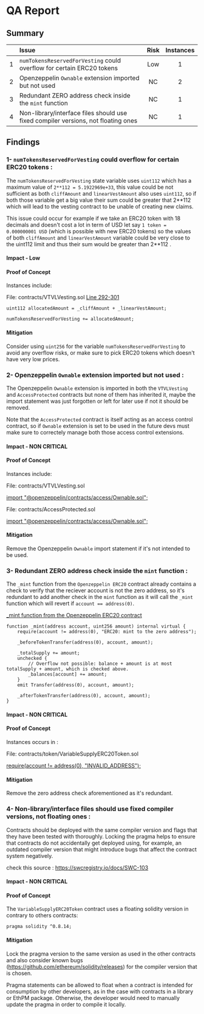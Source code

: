 # QA Report

## Summary

|               | Issue         | Risk     | Instances     |
| :-------------: |:-------------|:-------------:|:-------------:|
| 1       |  `numTokensReservedForVesting` could overflow for certain ERC20 tokens | Low | 1 |
| 2      | Openzeppelin `Ownable` extension imported but not used  | NC | 2 |
| 3      | Redundant ZERO address check inside the `mint` function | NC | 1  |
| 4      | Non-library/interface files should use fixed compiler versions, not floating ones | NC| 1  |

## Findings

### 1- `numTokensReservedForVesting` could overflow for certain ERC20 tokens :

The `numTokensReservedForVesting` state variable uses `uint112` which has a maximum value of `2**112 = 5.1922969e+33`, this value could be not sufficient as both `cliffAmount` and  `linearVestAmount` also uses `uint112`, so if both those variable get a big value their sum could be greater that 2**112 which will lead to the vesting contract to be unable of creating new claims.

This issue could occur for example if we take an ERC20 token with 18 decimals and doesn't cost a lot in term of USD let say `1 token = 0.000000001 USD` (which is possible with new ERC20 tokens) so the values of both `cliffAmount` and  `linearVestAmount` variable could be very close to the uint112 limit and thus their sum would be greater than 2**112 .

#### Impact - Low

#### Proof of Concept
Instances include:

File: contracts/VTVLVesting.sol [Line 292-301](https://github.com/code-423n4/2022-09-vtvl/blob/main/contracts/VTVLVesting.sol#L292-L301)

```
uint112 allocatedAmount = _cliffAmount + _linearVestAmount;

numTokensReservedForVesting += allocatedAmount;
```

#### Mitigation
Consider using `uint256` for the variable `numTokensReservedForVesting` to avoid any overflow risks, or make sure to pick ERC20 tokens which doesn't have very low prices.

### 2- Openzeppelin `Ownable` extension imported but not used :

The Openzeppelin `Ownable` extension is imported in both the `VTVLVesting` and `AccessProtected` contracts but none of them has inherited it, maybe the import statement was just forgotten or left for later use if not it should be removed.

Note that the `AccessProtected` contract is itself acting as an access control contract, so if `Ownable` extension is set to be used in the future devs must make sure to correctely manage both those access control extensions.

#### Impact - NON CRITICAL

#### Proof of Concept
Instances include:

File: contracts/VTVLVesting.sol

[import "@openzeppelin/contracts/access/Ownable.sol";](https://github.com/code-423n4/2022-09-vtvl/blob/main/contracts/VTVLVesting.sol#L6)

File: contracts/AccessProtected.sol

[import "@openzeppelin/contracts/access/Ownable.sol";](https://github.com/code-423n4/2022-09-vtvl/blob/main/contracts/AccessProtected.sol#L5)

#### Mitigation
Remove the Openzeppelin `Ownable` import statement if it's not intended to be used.

### 3- Redundant ZERO address check inside the `mint` function :

The `_mint` function from the `Openzeppelin ERC20` contract already contains a check to verify that the reciever account is not the zero address, so it's redundant to add another check in the `mint` function as it will call the `_mint` function which will revert if `account == address(0)`.

[_mint function from the Openzeppelin ERC20 contract](https://github.com/OpenZeppelin/openzeppelin-contracts/blob/master/contracts/token/ERC20/ERC20.sol#L259-L272)

```
function _mint(address account, uint256 amount) internal virtual {
    require(account != address(0), "ERC20: mint to the zero address");

    _beforeTokenTransfer(address(0), account, amount);

    _totalSupply += amount;
    unchecked {
        // Overflow not possible: balance + amount is at most totalSupply + amount, which is checked above.
        _balances[account] += amount;
    }
    emit Transfer(address(0), account, amount);

    _afterTokenTransfer(address(0), account, amount);
}
```

#### Impact - NON CRITICAL

#### Proof of Concept

Instances occurs in :

File: contracts/token/VariableSupplyERC20Token.sol

[require(account != address(0), "INVALID_ADDRESS");](https://github.com/code-423n4/2022-09-vtvl/blob/main/contracts/token/VariableSupplyERC20Token.sol#L37)

#### Mitigation

Remove the zero address check aforementioned as it's redundant.

### 4- Non-library/interface files should use fixed compiler versions, not floating ones :

Contracts should be deployed with the same compiler version and flags that they have been tested with thoroughly. Locking the pragma helps to ensure that contracts do not accidentally get deployed using, for example, an outdated compiler version that might introduce bugs that affect the contract system negatively.

check this source : https://swcregistry.io/docs/SWC-103

#### Impact - NON CRITICAL

#### Proof of Concept
The `VariableSupplyERC20Token` contract uses a floating solidity version in contrary to others contracts: 

```
pragma solidity ^0.8.14;
```
#### Mitigation
Lock the pragma version to the same version as used in the other contracts and also consider known bugs (https://github.com/ethereum/solidity/releases) for the compiler version that is chosen.

Pragma statements can be allowed to float when a contract is intended for consumption by other developers, as in the case with contracts in a library or EthPM package. Otherwise, the developer would need to manually update the pragma in order to compile it locally.
